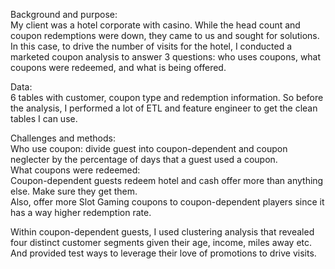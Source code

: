 Background and purpose:               
	My client was a hotel corporate with casino. While the head count and coupon redemptions were down, they came to us and sought for solutions. In this case, to drive the number of visits for the hotel, I conducted a marketed coupon analysis to answer 3 questions: who uses coupons, what coupons were redeemed,  and what is being offered.                

Data:              
	6 tables with customer, coupon type and redemption information. So before the analysis, I performed a lot of ETL and feature engineer to get the clean tables I can use.             

Challenges and methods:             
	Who use coupon: divide guest into coupon-dependent and coupon neglecter by the percentage of days that a guest used a coupon.         
	What coupons were redeemed:             
		Coupon-dependent guests redeem hotel and cash offer more than anything else. Make sure they get them.            
		Also, offer more Slot Gaming coupons to coupon-dependent players since it has a way higher redemption rate.             
		
Within coupon-dependent guests, I used clustering analysis that revealed four distinct customer segments given their age, income, miles away etc. And provided test ways to leverage their love of promotions to drive visits.             
